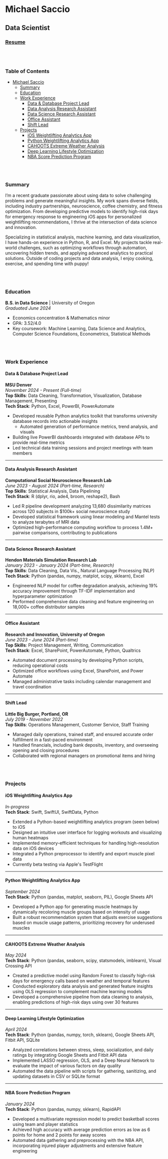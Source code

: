 # Michael Saccio
## Data Scientist

### [Resume](https://docs.google.com/document/d/1qCzNdIKPZ4G2zMlHz-7WfyLi755nJ8ebjxo4KBXpXo4/edit?usp=sharing)  

<br><br>
### Table of Contents
- [Michael Saccio](#michael-saccio)
  - [Summary](#summary)
  - [Education](#education)
  - [Work Experience](#work-experience)
    - [Data & Database Project Lead](#data--database-project-lead)
    - [Data Analysis Research Assistant](#data-analysis-research-assistant)
    - [Data Science Research Assistant](#data-science-research-assistant)
    - [Office Assistant](#office-assistant)
    - [Shift Lead](#shift-lead)
  - [Projects](#projects)
    - [iOS Weightlifting Analytics App](#ios-weightlifting-analytics-app)
    - [Python Weightlifting Analytics App](#python-weightlifting-analytics-app)
    - [CAHOOTS Extreme Weather Analysis](#cahoots-extreme-weather-analysis)
    - [Deep Learning Lifestyle Optimization](#deep-learning-lifestyle-optimization)
    - [NBA Score Prediction Program](#nba-score-prediction-program)

<br><br>
### Summary
I’m a recent graduate passionate about using data to solve challenging problems and generate meaningful insights. My work spans diverse fields, including industry partnerships, neuroscience, coffee chemistry, and fitness optimization. From developing predictive models to identify high-risk days for emergency response to engineering iOS apps for personalized weightlifting recommendations, I thrive at the intersection of data science and innovation.

Specializing in statistical analysis, machine learning, and data visualization, I have hands-on experience in Python, R, and Excel. My projects tackle real-world challenges, such as optimizing workflows through automation, uncovering hidden trends, and applying advanced analytics to practical solutions. Outside of coding projects and data analysis, I enjoy cooking, exercise, and spending time with puppy!

<br><br>
### Education

**B.S. in Data Science** | University of Oregon  
*Graduated June 2024*
- Economics concentration & Mathematics minor
- GPA: 3.52/4.0
- Key coursework: Machine Learning, Data Science and Analytics, Computer Science Foundations, Econometrics, Statistical Methods

<br><br>
### Work Experience

#### **Data & Database Project Lead**
**MSU Denver** <br>
*November 2024 - Present (Full-time)* <br>
**Top Skills**: Data Cleaning, Transformation, Visualization, Database Management, Presenting  <br>
**Tech Stack**: Python, Excel, PowerBI, PowerAutomate

- Developed reusable Python analytics toolkit that transforms university database records into actionable insights
  - Automated generation of performance metrics, trend analysis, and visuals  
- Building live PowerBI dashboards integrated with database APIs to provide real-time metrics
- Led technical data training sessions and project meetings with team members

---

#### **Data Analysis Research Assistant**
**Computational Social Neuroscience Research Lab** <br>
*June 2023 - August 2024 (Part-time, Research)* <br>
**Top Skills**: Statistical Analysis, Data Pipelining <br>
**Tech Stack**: R (dplyr, rio, ade4, broom, reshape2), Bash

- Led R pipeline development analyzing 13,680 dissimilarity matrices across 120 subjects in $100k+ social neuroscience study
- Developed statistical framework using linear modeling and Mantel tests to analyze terabytes of MRI data
- Optimized high-performance computing workflow to process 1.4M+ pairwise comparisons, contributing to publications

---

#### **Data Science Research Assistant**
**Hendon Materials Simulation Research Lab** <br>
*January 2023 - January 2024 (Part-time, Research)* <br>
**Top Skills**: Data Cleaning, Data Vis., Natural Language Processing (NLP)
**Tech Stack**: Python (pandas, numpy, matplot, scipy, sklearn), Excel

- Engineered NLP model for coffee degradation analysis, achieving 19% accuracy improvement through TF-IDF implementation and hyperparameter optimization
- Performed comprehensive data cleaning and feature engineering on 18,000+ coffee distributor samples

---

#### **Office Assistant**
**Research and Innovation, University of Oregon** <br>
*June 2023 - June 2024 (Part-time)* <br>
**Top Skills**: Project Management, Writing, Communication <br>
**Tech Stack**: Excel, SharePoint, PowerAutomate, Python, Qualtrics

- Automated document processing by developing Python scripts, reducing operational costs
- Optimized office workflows using Excel, SharePoint, and Power Automate
- Managed administrative tasks including calendar management and travel coordination

---

#### **Shift Lead**
**Little Big Burger, Portland, OR** <br>
*July 2019 - November 2022* <br>
**Top Skills**: Operations Management, Customer Service, Staff Training <br>

- Managed daily operations, trained staff, and ensured accurate order fulfillment in a fast-paced environment  
- Handled financials, including bank deposits, inventory, and overseeing opening and closing procedures  
- Collaborated with regional managers on promotional items and hiring  

<br><br>
### Projects 

#### **iOS Weightlifting Analytics App**  
*In-progress*  
**Tech Stack**: Swift, SwiftUI, SwiftData, Python  

- Extended a Python-based weightlifting analytics program (seen below) to iOS 
- Designed an intuitive user interface for logging workouts and visualizing human heatmaps  
- Implemented memory-efficient techniques for handling high-resolution data on iOS devices
- Integrated a Python preprocessor to identify and export muscle pixel data
- Currently beta testing via Apple's TestFlight

---

#### **Python Weightlifting Analytics App**  
*September 2024*  
**Tech Stack**: Python (pandas, matplot, seaborn, PIL), Google Sheets API  
 
- Developed a Python app for generating muscle heatmaps by dynamically recoloring muscle groups based on intensity of usage
- Built a robust recommendation system that adjusts exercise suggestions based on muscle usage patterns, prioritizing recovery for underused muscles

---

#### **CAHOOTS Extreme Weather Analysis**  
*May 2024*  
**Tech Stack**: Python (pandas, seaborn, scipy, statsmodels, imblearn), Visual Crossing API  

- Created a predictive model using Random Forest to classify high-risk days for emergency calls based on weather and temporal features  
- Conducted exploratory data analysis and generated feature insights using OLS regression to complement machine learning models
- Developed a comprehensive pipeline from data cleaning to analysis, enabling predictions of high-risk days using over 30 features

---

#### **Deep Learning Lifestyle Optimization**  
*April 2024*  
**Tech Stack**: Python (pandas, numpy, torch, sklearn), Google Sheets API, Fitbit API, SQLite

- Analyzed correlations between stress, sleep, socialization, and daily ratings by integrating Google Sheets and Fitbit API data  
- Implemented LASSO regression, OLS, and a Deep Neural Network to evaluate the impact of various factors on day quality
- Automated the data pipeline with scripts for gathering, sanitizing, and updating datasets in CSV or SQLite format

---

#### **NBA Score Prediction Program**  
*January 2024*  
**Tech Stack**: Python (pandas, numpy, sklearn), RapidAPI  

- Developed a multivariate regression model to predict basketball scores using team and player statistics  
- Achieved high accuracy with average prediction errors as low as 6 points for home and 2 points for away scores  
- Automated data gathering and preprocessing with the NBA API, incorporating injured player adjustments and extensive feature engineering  

